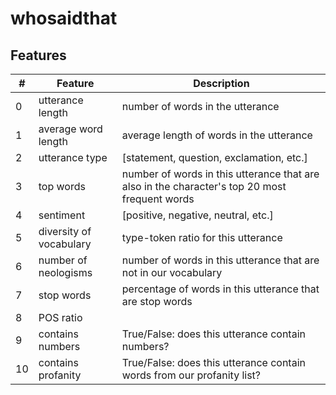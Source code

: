 # whosaidthat

## Features
| #  | Feature        | Description                                                              |
|----|-------------------------|-----------------------------------------------------------------------------------------------|
| 0  | utterance length        | number of words in the utterance                                                              |
| 1  | average word length     | average length of words in the utterance                                                      |
| 2  | utterance type          | [statement, question, exclamation, etc.]                                                      |
| 3  | top words               | number of words in this utterance that are also in the character's top 20 most frequent words |
| 4  | sentiment               | [positive, negative, neutral, etc.]                                                           |
| 5  | diversity of vocabulary | type-token ratio for this utterance                                                           |
| 6  | number of neologisms    | number of words in this utterance that are not in our vocabulary                              |
| 7  | stop words              | percentage of words in this utterance that are stop words                                     |
| 8  | POS ratio               |                                                                                               |
| 9  | contains numbers        | True/False: does this utterance contain numbers?                                              |
| 10 | contains profanity      | True/False: does this utterance contain words from our profanity list?                        |
